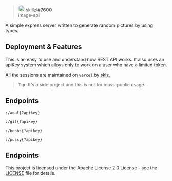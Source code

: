 
> <img  style="border-radius: 200px;"  src="https://japi.rest/discord/v1/user/565960314970177556/avatar?size=512"  width="20"/> skillzl<strong>#7600</strong><br/> image-api

  

A simple express server written to generate random pictures by using types.

## Deployment & Features

This is an easy to use and understand how REST API works. It also uses an apiKey system which alloys only to work on a user who have a limited token.

All the sessions are maintained on  `vercel`  by  [sklz.](https://skillzl.me/)

> **Tip:** It's a side project and this is not for mass-public usage.

## Endpoints

```
:/anal{?apikey}

:/gif{?apikey}

:/boobs{?apikey}

:/pussy{?apikey}
```

## Endpoints
This project is licensed under the Apache License 2.0 License - see the [LICENSE](https://github.com/skillzl/image-api/blob/main/LICENSE) file for details.
